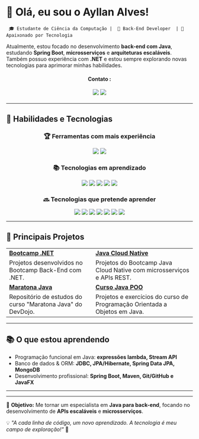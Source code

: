 # 👋 Olá, eu sou o Ayllan Alves!


`  🎓 Estudante de Ciência da Computação |  🔧 Back-End Developer  | 🚀 Apaixonado por Tecnologia `


Atualmente, estou focado no desenvolvimento **back-end com Java**, estudando **Spring Boot**, **microsserviços** e **arquiteturas escaláveis**. Também possuo experiência com **.NET** e estou sempre explorando novas tecnologias para aprimorar minhas habilidades.

<div align ="center">
<h4> Contato :<h4>
<a href = "mailto:franciscoayllan@gmail.com"><img loading="lazy" src="https://img.shields.io/badge/Gmail-D14836?style=for-the-badge&logo=gmail&logoColor=white" target="_blank"></a>
<a href="https://www.linkedin.com/in/ayllan-silva" target="_blank"><img loading="lazy" src="https://img.shields.io/badge/-LinkedIn-%230077B5?style=for-the-badge&logo=linkedin&logoColor=white" target="_blank"></a>   
</div>

---
## 🚀 Habilidades e Tecnologias  

<div align="center">

### 🏆 Ferramentas com mais experiência  
<p align="center">
  <img src="https://img.shields.io/badge/Power%20BI-F2C811?style=for-the-badge&logo=power-bi&logoColor=black"/>
  <img src="https://img.shields.io/badge/Microsoft_Excel-217346?style=for-the-badge&logo=microsoft-excel&logoColor=white"/>
</p>

### 📚 Tecnologias em aprendizado  
<p align="center">
  <img src="https://img.shields.io/badge/Java-ED8B00?style=for-the-badge&logo=java&logoColor=white"/>
  <img src="https://img.shields.io/badge/Spring_Boot-6DB33F?style=for-the-badge&logo=spring-boot&logoColor=white"/>
  <img src="https://img.shields.io/badge/Git-F05032?style=for-the-badge&logo=git&logoColor=white"/>
  <img src="https://img.shields.io/badge/GitHub-181717?style=for-the-badge&logo=github&logoColor=white"/>
  <img src="https://img.shields.io/badge/SQL-4479A1?style=for-the-badge&logo=postgresql&logoColor=white"/>
</p>

### 🔜 Tecnologias que pretende aprender  
<p align="center">
  <img src="https://img.shields.io/badge/Spring_Security-6DB33F?style=for-the-badge&logo=spring&logoColor=white"/>
  <img src="https://img.shields.io/badge/Spring_Cloud-6DB33F?style=for-the-badge&logo=spring&logoColor=white"/>
  <img src="https://img.shields.io/badge/JPA%20/%20Hibernate-59666C?style=for-the-badge&logo=hibernate&logoColor=white"/>
  <img src="https://img.shields.io/badge/Docker-2496ED?style=for-the-badge&logo=docker&logoColor=white"/>
  <img src="https://img.shields.io/badge/Redis-DC382D?style=for-the-badge&logo=redis&logoColor=white"/>
  <img src="https://img.shields.io/badge/Gradle-02303A?style=for-the-badge&logo=gradle&logoColor=white"/>
  <img src="https://img.shields.io/badge/JUnit-25A162?style=for-the-badge&logo=junit5&logoColor=white"/>
</p>

</div>




---
## 📌 Principais Projetos  

<table>
  <tr>
    <td><a href="https://github.com/seuusuario/bootcamp-dotnet"><b>Bootcamp .NET</b></a></td>
    <td><a href="https://github.com/seuusuario/java-cloud-native"><b>Java Cloud Native</b></a></td>
  </tr>
  <tr>
    <td>Projetos desenvolvidos no Bootcamp Back-End com .NET.</td>
    <td>Projetos do Bootcamp Java Cloud Native com microsserviços e APIs REST.</td>
  </tr>
  <tr>
    <td><a href="https://github.com/seuusuario/maratona-java"><b>Maratona Java</b></a></td>
    <td><a href="https://github.com/seuusuario/curso-java-poo"><b>Curso Java POO</b></a></td>
  </tr>
  <tr>
    <td>Repositório de estudos do curso "Maratona Java" do DevDojo.</td>
    <td>Projetos e exercícios do curso de Programação Orientada a Objetos em Java.</td>
  </tr>
</table>

---
## 📚 O que estou aprendendo  

- Programação funcional em Java: **expressões lambda, Stream API**  
- Banco de dados & ORM: **JDBC, JPA/Hibernate, Spring Data JPA, MongoDB**  
- Desenvolvimento profissional: **Spring Boot, Maven, Git/GitHub e JavaFX**  

--- 


---

🎯 **Objetivo:** Me tornar um especialista em **Java para back-end**, focando no desenvolvimento de **APIs escaláveis** e **microsserviços**.

💡 *"A cada linha de código, um novo aprendizado. A tecnologia é meu campo de exploração!"* 🚀
